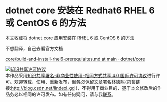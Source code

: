 # dotnet core 安装在 Redhat6 RHEL 6 或 CentOS 6 的方法

本文收藏将 dotnet core 应用安装在 RHEL 6 或 CentOS 6 的方法

<!--more-->
<!-- CreateTime:2021/11/27 8:37:47 -->


不想翻译，自己去看官方文档

[core/build-and-install-rhel6-prerequisites.md at main · dotnet/core](https://github.com/dotnet/core/blob/main/Documentation/build-and-install-rhel6-prerequisites.md )

<a rel="license" href="http://creativecommons.org/licenses/by-nc-sa/4.0/"><img alt="知识共享许可协议" style="border-width:0" src="https://licensebuttons.net/l/by-nc-sa/4.0/88x31.png" /></a><br />本作品采用<a rel="license" href="http://creativecommons.org/licenses/by-nc-sa/4.0/">知识共享署名-非商业性使用-相同方式共享 4.0 国际许可协议</a>进行许可。欢迎转载、使用、重新发布，但务必保留文章署名[林德熙](http://blog.csdn.net/lindexi_gd)(包含链接:http://blog.csdn.net/lindexi_gd )，不得用于商业目的，基于本文修改后的作品务必以相同的许可发布。如有任何疑问，请与我[联系](mailto:lindexi_gd@163.com)。
